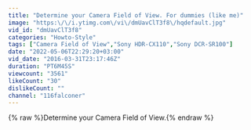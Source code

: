 ```yaml
---
title: "Determine your Camera Field of View. For dummies (like me)"
image: "https:\/\/i.ytimg.com\/vi\/dmUavClT3f8\/hqdefault.jpg"
vid_id: "dmUavClT3f8"
categories: "Howto-Style"
tags: ["Camera Field of View","Sony HDR-CX110","Sony DCR-SR100"]
date: "2022-05-06T22:29:20+03:00"
vid_date: "2016-03-31T23:17:46Z"
duration: "PT6M45S"
viewcount: "3561"
likeCount: "30"
dislikeCount: ""
channel: "116falconer"
---
```

{% raw %}Determine your Camera Field of View.{% endraw %}
